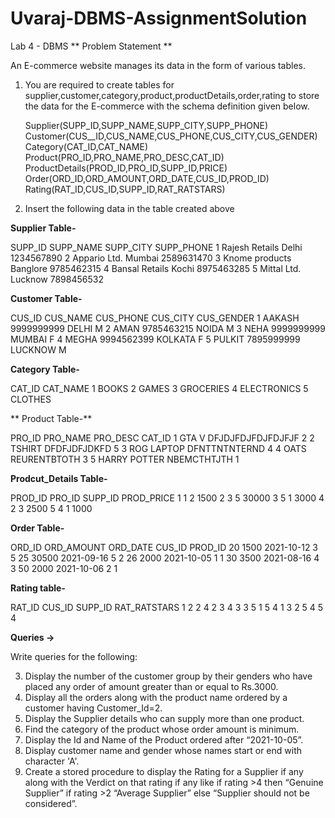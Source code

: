 # Uvaraj-DBMS-AssignmentSolution
Lab 4 - DBMS
**
Problem Statement **

An E-commerce website manages its data in the form of various tables.

1)	You are required to create tables for supplier,customer,category,product,productDetails,order,rating to store the data for the E-commerce with the schema definition given below.

	Supplier(SUPP_ID,SUPP_NAME,SUPP_CITY,SUPP_PHONE)
	Customer(CUS__ID,CUS_NAME,CUS_PHONE,CUS_CITY,CUS_GENDER)
	Category(CAT_ID,CAT_NAME)
	Product(PRO_ID,PRO_NAME,PRO_DESC,CAT_ID)
ProductDetails(PROD_ID,PRO_ID,SUPP_ID,PRICE)
	Order(ORD_ID,ORD_AMOUNT,ORD_DATE,CUS_ID,PROD_ID)
	Rating(RAT_ID,CUS_ID,SUPP_ID,RAT_RATSTARS)



2)	Insert the following data in the table created above
  	 
**Supplier Table-**

SUPP_ID	SUPP_NAME		SUPP_CITY	SUPP_PHONE
1		Rajesh Retails		Delhi		1234567890
2		Appario Ltd.		Mumbai	2589631470
3		Knome products	Banglore	9785462315
4		Bansal Retails		Kochi		8975463285
5		Mittal Ltd.		Lucknow	7898456532





**Customer Table-**

CUS_ID	CUS_NAME	CUS_PHONE	CUS_CITY	CUS_GENDER
1		AAKASH	9999999999	DELHI		M
2		AMAN		9785463215	NOIDA		M
3		NEHA		9999999999	MUMBAI	F
4		MEGHA	9994562399	KOLKATA	F
5		PULKIT	7895999999	LUCKNOW	M
	
**Category Table-**
	
CAT_ID		CAT_NAME
1		BOOKS
2		GAMES
3		GROCERIES
4		ELECTRONICS
5		CLOTHES


**	Product Table-**

PRO_ID	PRO_NAME		PRO_DESC			CAT_ID
1		GTA V			DFJDJFDJFDJFDJFJF		2
2		TSHIRT		DFDFJDFJDKFD		5
3		ROG LAPTOP		DFNTTNTNTERND		4
4		OATS			REURENTBTOTH		3
5		HARRY POTTER	NBEMCTHTJTH		1



**Prodcut_Details Table-**


PROD_ID	PRO_ID	SUPP_ID	PROD_PRICE
1		1			2	1500
2		3			5	30000
3		5			1	3000
4		2			3	2500
5		4			1	1000







**Order Table-**

ORD_ID		ORD_AMOUNT	ORD_DATE	CUS_ID	PROD_ID
20		1500		2021-10-12	3	5
25		30500		2021-09-16	5	2
26		2000		2021-10-05	1	1
30		3500		2021-08-16	4	3
50		2000		2021-10-06	2	1




**Rating table-**

RAT_ID		CUS_ID	SUPP_ID	RAT_RATSTARS
1				2		2		4
2				3		4		3
3				5		1		5
4				1		3		2
5				4		5		4







**Queries →**

Write queries for the following:

3)	Display the number of the customer group by their genders who have placed any order of amount greater than or equal to Rs.3000.
4)	Display all the orders along with the product name ordered by a customer having Customer_Id=2.
5)	Display the Supplier details who can supply more than one product.
6)	Find the category of the product whose order amount is minimum.
7)	Display the Id and Name of the Product ordered after “2021-10-05”.
8)	Display customer name and gender whose names start or end with character 'A'.
9)	Create a stored procedure to display the Rating for a Supplier if any along with the Verdict on that rating if any like if rating >4 then “Genuine Supplier” if rating >2 “Average Supplier” else “Supplier should not be considered”.
